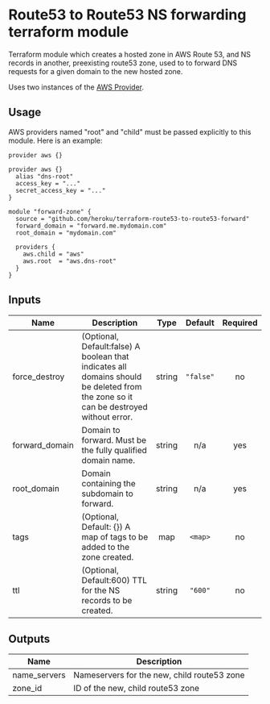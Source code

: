 # Route53 to Route53 NS forwarding terraform module

Terraform module which creates a hosted zone in AWS Route 53, and NS records in another, preexisting route53 zone, used to to forward DNS requests for a given domain to the new hosted zone.

Uses two instances of the [AWS Provider](https://www.terraform.io/docs/providers/aws/).

## Usage

AWS providers named "root" and "child" must be passed explicitly to this module.
Here is an example:

```hcl
provider aws {}

provider aws {}
  alias "dns-root"
  access_key = "..."
  secret_access_key = "..."
}

module "forward-zone" {
  source = "github.com/heroku/terraform-route53-to-route53-forward"
  forward_domain = "forward.me.mydomain.com"
  root_domain = "mydomain.com"

  providers {
    aws.child = "aws"
    aws.root  = "aws.dns-root"
  }
}
```
## Inputs

| Name | Description | Type | Default | Required |
|------|-------------|:----:|:-----:|:-----:|
| force\_destroy | (Optional, Default:false) A boolean that indicates all domains should be deleted from the zone so it can be destroyed without error. | string | `"false"` | no |
| forward\_domain | Domain to forward. Must be the fully qualified domain name. | string | n/a | yes |
| root\_domain | Domain containing the subdomain to forward. | string | n/a | yes |
| tags | (Optional, Default: {}) A map of tags to be added to the zone created. | map | `<map>` | no |
| ttl | (Optional, Default:600) TTL for the NS records to be created. | string | `"600"` | no |

## Outputs

| Name | Description |
|------|-------------|
| name\_servers | Nameservers for the new, child route53 zone |
| zone\_id | ID of the new, child route53 zone |

